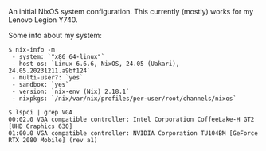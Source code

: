 An initial NixOS system configuration. 
This currently (mostly) works for my Lenovo Legion Y740.

Some info about my system:
```
$ nix-info -m
 - system: `"x86_64-linux"`
 - host os: `Linux 6.6.6, NixOS, 24.05 (Uakari), 24.05.20231211.a9bf124`
 - multi-user?: `yes`
 - sandbox: `yes`
 - version: `nix-env (Nix) 2.18.1`
 - nixpkgs: `/nix/var/nix/profiles/per-user/root/channels/nixos`
```

```
$ lspci | grep VGA
00:02.0 VGA compatible controller: Intel Corporation CoffeeLake-H GT2 [UHD Graphics 630]
01:00.0 VGA compatible controller: NVIDIA Corporation TU104BM [GeForce RTX 2080 Mobile] (rev a1)
```
